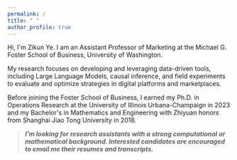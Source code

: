 ```yaml
---
permalink: /
title: " "
author_profile: true
---
```


Hi, I'm Zikun Ye. I am an Assistant Professor of Marketing at the Michael G. Foster School of Business, University of Washington.

My research focuses on developing and leveraging data-driven tools, including Large Language Models, causal inference, and field experiments to evaluate and optimize strategies in digital platforms and marketplaces.

Before joining the Foster School of Business, I earned my Ph.D. in Operations Research at the University of Illinois Urbana-Champaign in 2023 and my Bachelor's in Mathematics and Engineering with Zhiyuan honors from Shanghai Jiao Tong University in 2018. 

> **_I'm looking for research assistants with a strong computational or mathematical background. Interested candidates are encouraged to email me their resumes and transcripts._**

<!---My primary research focuses on data-driven optimization and causal inference with applications in platform operations and revenue management. The goal is to provide actionable policies and operations for online platforms. I’ve had the pleasure of working with platform companies including Kwai, Walmart Global Tech, LIVAD Technology, and DiDi.

<!---I’ve had the pleasure of working with [Kwai](https://www.kwai.com), [Walmart Global Tech](https://tech.walmart.com), [LIVAD](https://www.livad.stream), and [DiDi](https://web.didiglobal.com). --->







